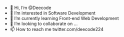 - 👋 Hi, I’m @Deecode
- 👀 I’m interested in Software Development
- 🌱 I’m currently learning Front-end Web Development
- 💞️ I’m looking to collaborate on ...
- 📫 How to reach me twitter.com/deecode224

<!---
Deecode/Deecode is a ✨ special ✨ repository because its `README.md` (this file) appears on your GitHub profile.
You can click the Preview link to take a look at your changes.
--->
